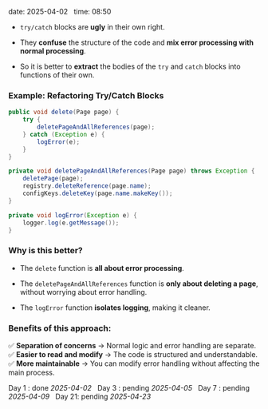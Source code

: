 date: 2025-04-02  
time: 08:50  

- `try/catch` blocks are **ugly** in their own right.
    
- They **confuse** the structure of the code and **mix error processing with normal processing**.
    
- So it is better to **extract** the bodies of the `try` and `catch` blocks into functions of their own.
    

### **Example: Refactoring Try/Catch Blocks**

```java
public void delete(Page page) {
    try {
        deletePageAndAllReferences(page);
    } catch (Exception e) {
        logError(e);
    }
}

private void deletePageAndAllReferences(Page page) throws Exception {
    deletePage(page);
    registry.deleteReference(page.name);
    configKeys.deleteKey(page.name.makeKey());
}

private void logError(Exception e) {
    logger.log(e.getMessage());
}
```

### **Why is this better?**

- The `delete` function is **all about error processing**.
    
- The `deletePageAndAllReferences` function is **only about deleting a page**, without worrying about error handling.
    
- The `logError` function **isolates logging**, making it cleaner.
    

### **Benefits of this approach:**

✅ **Separation of concerns** → Normal logic and error handling are separate.  
✅ **Easier to read and modify** → The code is structured and understandable.  
✅ **More maintainable** → You can modify error handling without affecting the main process.
  

Day 1 : done *2025-04-02*  
Day 3 : pending *2025-04-05*  
Day 7 : pending *2025-04-09*  
Day 21: pending *2025-04-23*
